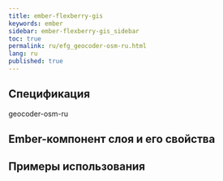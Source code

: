 ```yaml
---
title: ember-flexberry-gis
keywords: ember
sidebar: ember-flexberry-gis_sidebar
toc: true
permalink: ru/efg_geocoder-osm-ru.html
lang: ru
published: true
---
```


## Спецификация

geocoder-osm-ru

## Ember-компонент слоя и его свойства

## Примеры использования
